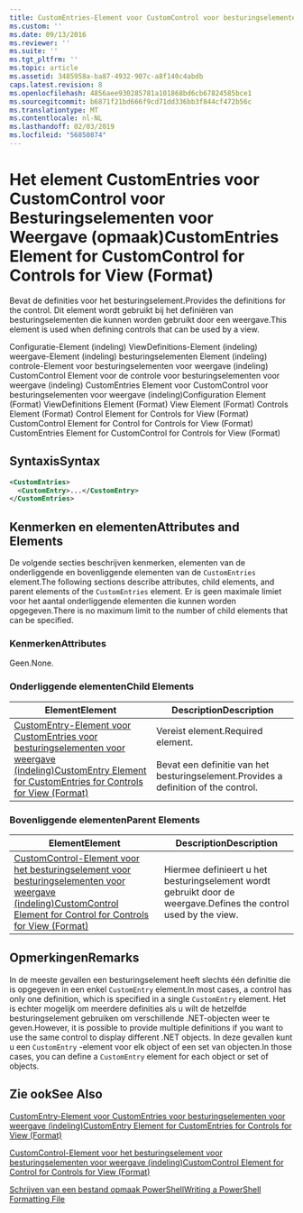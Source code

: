```yaml
---
title: CustomEntries-Element voor CustomControl voor besturingselementen voor weergave (indeling) | Microsoft Docs
ms.custom: ''
ms.date: 09/13/2016
ms.reviewer: ''
ms.suite: ''
ms.tgt_pltfrm: ''
ms.topic: article
ms.assetid: 3485958a-ba87-4932-907c-a8f140c4abdb
caps.latest.revision: 8
ms.openlocfilehash: 4856aee930285781a101868bd6cb67824585bce1
ms.sourcegitcommit: b6871f21bd666f9cd71dd336bb3f844cf472b56c
ms.translationtype: MT
ms.contentlocale: nl-NL
ms.lasthandoff: 02/03/2019
ms.locfileid: "56850874"
---
```

# <a name="customentries-element-for-customcontrol-for-controls-for-view-format"></a><span data-ttu-id="ff841-102">Het element CustomEntries voor CustomControl voor Besturingselementen voor Weergave (opmaak)</span><span class="sxs-lookup"><span data-stu-id="ff841-102">CustomEntries Element for CustomControl for Controls for View (Format)</span></span>

<span data-ttu-id="ff841-103">Bevat de definities voor het besturingselement.</span><span class="sxs-lookup"><span data-stu-id="ff841-103">Provides the definitions for the control.</span></span> <span data-ttu-id="ff841-104">Dit element wordt gebruikt bij het definiëren van besturingselementen die kunnen worden gebruikt door een weergave.</span><span class="sxs-lookup"><span data-stu-id="ff841-104">This element is used when defining controls that can be used by a view.</span></span>

<span data-ttu-id="ff841-105">Configuratie-Element (indeling) ViewDefinitions-Element (indeling) weergave-Element (indeling) besturingselementen Element (indeling) controle-Element voor besturingselementen voor weergave (indeling) CustomControl Element voor de controle voor besturingselementen voor weergave (indeling) CustomEntries Element voor CustomControl voor besturingselementen voor weergave (indeling)</span><span class="sxs-lookup"><span data-stu-id="ff841-105">Configuration Element (Format) ViewDefinitions Element (Format) View Element (Format) Controls Element (Format) Control Element for Controls for View (Format) CustomControl Element for Control for Controls for View (Format) CustomEntries Element for CustomControl for Controls for View (Format)</span></span>

## <a name="syntax"></a><span data-ttu-id="ff841-106">Syntaxis</span><span class="sxs-lookup"><span data-stu-id="ff841-106">Syntax</span></span>

```xml
<CustomEntries>
  <CustomEntry>...</CustomEntry>
</CustomEntries>
```

## <a name="attributes-and-elements"></a><span data-ttu-id="ff841-107">Kenmerken en elementen</span><span class="sxs-lookup"><span data-stu-id="ff841-107">Attributes and Elements</span></span>

<span data-ttu-id="ff841-108">De volgende secties beschrijven kenmerken, elementen van de onderliggende en bovenliggende elementen van de `CustomEntries` element.</span><span class="sxs-lookup"><span data-stu-id="ff841-108">The following sections describe attributes, child elements, and parent elements of the `CustomEntries` element.</span></span> <span data-ttu-id="ff841-109">Er is geen maximale limiet voor het aantal onderliggende elementen die kunnen worden opgegeven.</span><span class="sxs-lookup"><span data-stu-id="ff841-109">There is no maximum limit to the number of child elements that can be specified.</span></span>

### <a name="attributes"></a><span data-ttu-id="ff841-110">Kenmerken</span><span class="sxs-lookup"><span data-stu-id="ff841-110">Attributes</span></span>

<span data-ttu-id="ff841-111">Geen.</span><span class="sxs-lookup"><span data-stu-id="ff841-111">None.</span></span>

### <a name="child-elements"></a><span data-ttu-id="ff841-112">Onderliggende elementen</span><span class="sxs-lookup"><span data-stu-id="ff841-112">Child Elements</span></span>

|<span data-ttu-id="ff841-113">Element</span><span class="sxs-lookup"><span data-stu-id="ff841-113">Element</span></span>|<span data-ttu-id="ff841-114">Description</span><span class="sxs-lookup"><span data-stu-id="ff841-114">Description</span></span>|
|-------------|-----------------|
|[<span data-ttu-id="ff841-115">CustomEntry-Element voor CustomEntries voor besturingselementen voor weergave (indeling)</span><span class="sxs-lookup"><span data-stu-id="ff841-115">CustomEntry Element for CustomEntries for Controls for View (Format)</span></span>](./customentry-element-for-customentries-for-controls-for-view-format.md)|<span data-ttu-id="ff841-116">Vereist element.</span><span class="sxs-lookup"><span data-stu-id="ff841-116">Required element.</span></span><br /><br /> <span data-ttu-id="ff841-117">Bevat een definitie van het besturingselement.</span><span class="sxs-lookup"><span data-stu-id="ff841-117">Provides a definition of the control.</span></span>|

### <a name="parent-elements"></a><span data-ttu-id="ff841-118">Bovenliggende elementen</span><span class="sxs-lookup"><span data-stu-id="ff841-118">Parent Elements</span></span>

|<span data-ttu-id="ff841-119">Element</span><span class="sxs-lookup"><span data-stu-id="ff841-119">Element</span></span>|<span data-ttu-id="ff841-120">Description</span><span class="sxs-lookup"><span data-stu-id="ff841-120">Description</span></span>|
|-------------|-----------------|
|[<span data-ttu-id="ff841-121">CustomControl-Element voor het besturingselement voor besturingselementen voor weergave (indeling)</span><span class="sxs-lookup"><span data-stu-id="ff841-121">CustomControl Element for Control for Controls for View (Format)</span></span>](./customcontrol-element-for-control-for-controls-for-view-format.md)|<span data-ttu-id="ff841-122">Hiermee definieert u het besturingselement wordt gebruikt door de weergave.</span><span class="sxs-lookup"><span data-stu-id="ff841-122">Defines the control used by the view.</span></span>|

## <a name="remarks"></a><span data-ttu-id="ff841-123">Opmerkingen</span><span class="sxs-lookup"><span data-stu-id="ff841-123">Remarks</span></span>

<span data-ttu-id="ff841-124">In de meeste gevallen een besturingselement heeft slechts één definitie die is opgegeven in een enkel `CustomEntry` element.</span><span class="sxs-lookup"><span data-stu-id="ff841-124">In most cases, a control has only one definition, which is specified in a single `CustomEntry` element.</span></span> <span data-ttu-id="ff841-125">Het is echter mogelijk om meerdere definities als u wilt de hetzelfde besturingselement gebruiken om verschillende .NET-objecten weer te geven.</span><span class="sxs-lookup"><span data-stu-id="ff841-125">However, it is possible to provide multiple definitions if you want to use the same control to display different .NET objects.</span></span> <span data-ttu-id="ff841-126">In deze gevallen kunt u een `CustomEntry` -element voor elk object of een set van objecten.</span><span class="sxs-lookup"><span data-stu-id="ff841-126">In those cases, you can define a `CustomEntry` element for each object or set of objects.</span></span>

## <a name="see-also"></a><span data-ttu-id="ff841-127">Zie ook</span><span class="sxs-lookup"><span data-stu-id="ff841-127">See Also</span></span>

[<span data-ttu-id="ff841-128">CustomEntry-Element voor CustomEntries voor besturingselementen voor weergave (indeling)</span><span class="sxs-lookup"><span data-stu-id="ff841-128">CustomEntry Element for CustomEntries for Controls for View (Format)</span></span>](./customentry-element-for-customentries-for-controls-for-view-format.md)

[<span data-ttu-id="ff841-129">CustomControl-Element voor het besturingselement voor besturingselementen voor weergave (indeling)</span><span class="sxs-lookup"><span data-stu-id="ff841-129">CustomControl Element for Control for Controls for View (Format)</span></span>](./customcontrol-element-for-control-for-controls-for-view-format.md)

[<span data-ttu-id="ff841-130">Schrijven van een bestand opmaak PowerShell</span><span class="sxs-lookup"><span data-stu-id="ff841-130">Writing a PowerShell Formatting File</span></span>](./writing-a-powershell-formatting-file.md)
